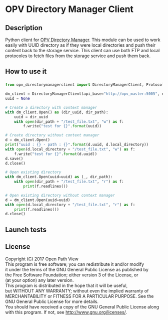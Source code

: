 # OPV Directory Manager Client

## Description
Python client for [OPV Directory Manager](https://github.com/OpenPathView/DirectoryManager).
This module can be used to work easily with UUID directory as if they were local directories and push their content back to the storage service.
This client can use both FTP and local protocoles to fetch files from the storage service and push them back.

## How to use it

###
```python
from opv_directorymanagerclient import DirectoryManagerClient, Protocol

dm_client = DirectoryManagerClient(api_base="http://opv_master:5005", default_protocol=Protocol.FTP)
uuid = None

# Create a directory with context manager
with dm_client.Open() as (dir_uuid, dir_path):
    uuid = dir_uuid
    with open(dir_path + "/test_file.txt", "w") as f:
        f.write("test for {}".format(uuid))

# Create directory without context manager
d = dm_client.Open()
print("uuid : {} - path : {}".format(d.uuid, d.local_directory))
with open(d.local_directory + "/test_file.txt", "w") as f:
    f.write("test for {}".format(d.uuid))
d.save()
d.close()

# Open existing directory
with dm_client.Open(uuid=uuid) as (_, dir_path):
    with open(dir_path + "/test_file.txt", "r") as f:
        print(f.readlines())

# Open existing directory without context manager
d = dm_client.Open(uuid=uuid)
with open(d.local_directory + "/test_file.txt", "r") as f:
    print(f.readlines())
d.close()
```

## Launch tests

## License

Copyright (C) 2017 Open Path View <br />
This program is free software; you can redistribute it and/or modify  <br />
it under the terms of the GNU General Public License as published by  <br />
the Free Software Foundation; either version 3 of the License, or  <br />
(at your option) any later version.  <br />
This program is distributed in the hope that it will be useful,  <br />
but WITHOUT ANY WARRANTY; without even the implied warranty of  <br />
MERCHANTABILITY or FITNESS FOR A PARTICULAR PURPOSE. See the  <br />
GNU General Public License for more details.  <br />
You should have received a copy of the GNU General Public License along  <br />
with this program. If not, see <http://www.gnu.org/licenses/>.  <br />

